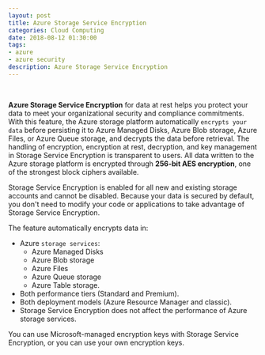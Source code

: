 ```yaml
---
layout: post
title: Azure Storage Service Encryption
categories: Cloud Computing
date: 2018-08-12 01:30:00
tags:
- azure
- azure security
description: Azure Storage Service Encryption 
---
```

<br/>

**Azure Storage Service Encryption** for data at rest helps you protect your data to meet your organizational security and compliance commitments. With this feature, the Azure storage platform automatically `encrypts your data` before persisting it to Azure Managed Disks, Azure Blob storage, Azure Files, or Azure Queue storage, and decrypts the data before retrieval. The handling of encryption, encryption at rest, decryption, and key management in Storage Service Encryption is transparent to users. All data written to the Azure storage platform is encrypted through **256-bit AES encryption**, one of the strongest block ciphers available.                   

Storage Service Encryption is enabled for all new and existing storage accounts and cannot be disabled. Because your data is secured by default, you don't need to modify your code or applications to take advantage of Storage Service Encryption.                

The feature automatically encrypts data in:

* Azure `storage services`:
    - Azure Managed Disks
    - Azure Blob storage
    - Azure Files
    - Azure Queue storage
    - Azure Table storage.
* Both performance tiers (Standard and Premium).
* Both deployment models (Azure Resource Manager and classic).
* Storage Service Encryption does not affect the performance of Azure storage services.                     

You can use Microsoft-managed encryption keys with Storage Service Encryption, or you can use your own encryption keys.                    

